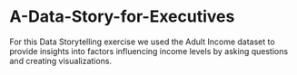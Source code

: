 # A-Data-Story-for-Executives
For this Data Storytelling exercise we used the Adult Income dataset to provide insights into factors influencing income levels by asking questions and creating visualizations. 
